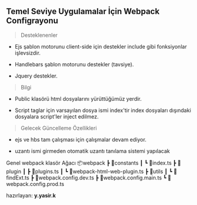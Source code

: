 
  
  

##  **Temel Seviye Uygulamalar İçin Webpack Configrayonu**

  

> Desteklenenler

- Ejs şablon motorunu client-side için destekler include gibi fonksiyonlar işlevsizdir.

- Handlebars şablon motorunu destekler (tavsiye).

- Jquery destekler.

  

> Bilgi

- Public klasörü html dosyalarını yürüttüğümüz yerdir.

- Script taglar için varsayılan dosya ismi index'tir index dosyaları dışındaki dosyalara script'ler inject edilmez.

  
	

> Gelecek Güncelleme Özellikleri

- ejs ve hbs tam çalışması için çalışmalar devam ediyor.

- uzantı ismi girmeden otomatik uzantı tanılama sistemi yapılacak

  
 Genel webpack klasör Ağacı 
    📦webpack
    ┣ 📂constants
    ┃ ┗ 📜index.ts
    ┣ 📂plugin
    ┃ ┣ 📜plugins.ts
    ┃ ┗ 📜webpack-html-web-plugin.ts
    ┣ 📂utils
    ┃ ┗ 📜findExt.ts
    ┣ 📜webpack.config.dev.ts
    ┣ 📜webpack.config.main.ts
    ┗ 📜webpack.config.prod.ts
  

hazırlayan: **y.yasir.k**